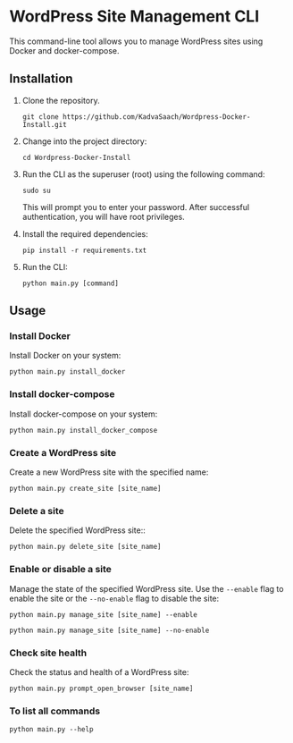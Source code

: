 # WordPress Site Management CLI

This command-line tool allows you to manage WordPress sites using Docker and docker-compose.

## Installation

1. Clone the repository.

   ```shell
   git clone https://github.com/KadvaSaach/Wordpress-Docker-Install.git

   ```

2. Change into the project directory:

   ```shell
   cd Wordpress-Docker-Install
   ```

3. Run the CLI as the superuser (root) using the following command:

   ```shell
   sudo su
   ```

   This will prompt you to enter your password. After successful authentication, you will have root privileges.

4. Install the required dependencies:

   ```shell
   pip install -r requirements.txt
   ```

5. Run the CLI:

   ```shell
   python main.py [command]
   ```

## Usage

### Install Docker

Install Docker on your system:

```shell
python main.py install_docker
```

### Install docker-compose

Install docker-compose on your system:

```shell
python main.py install_docker_compose
```

### Create a WordPress site

Create a new WordPress site with the specified name:

```shell
python main.py create_site [site_name]
```

### Delete a site

Delete the specified WordPress site::

```shell
python main.py delete_site [site_name]
```

### Enable or disable a site

Manage the state of the specified WordPress site. Use the `--enable` flag to enable the site or the `--no-enable` flag to disable the site:

```shell
python main.py manage_site [site_name] --enable
```

```shell
python main.py manage_site [site_name] --no-enable
```

### Check site health

Check the status and health of a WordPress site:

```shell
python main.py prompt_open_browser [site_name]
```

### To list all commands

```shell
python main.py --help
```
